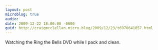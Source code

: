 ```yaml
---
layout: post
microblog: true
audio: 
date: 2009-12-22 18:00:00 -0600
guid: http://craigmcclellan.micro.blog/2009/12/23/t6970641057.html
---
```

Watching the Ring the Bells DVD while I pack and clean.
